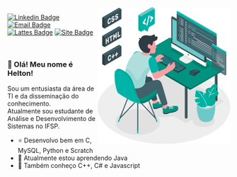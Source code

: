 <img align="right" src=".../../images/image.png" width="300"/>
<span>

[![Linkedin Badge](https://img.shields.io/badge/-Linkedin-0a66c2?style=flat&logo=Linkedin&logoColor=white)](https://www.linkedin.com/in/heltonricardo/)
[![Email Badge](https://img.shields.io/badge/-E--mail-107bd5?style=flat&logo=microsoft-outlook&logoColor=white)](mailto:helton_ricardo13@hotmail.com)
[![Lattes Badge](https://img.shields.io/badge/-Lattes-000?style=flat&logo=read-the-docs&logoColor=white)](http://lattes.cnpq.br/9857966043037362)
[![Site Badge](https://img.shields.io/badge/-Site-343a40?style=flat&logo=hexo&logoColor=white)](https://heltonricardo.github.io/)


<br/>

### :wave: Olá! Meu nome é Helton!

Sou um entusiasta da área de TI e da disseminação do conhecimento.  
Atualmente sou estudante de Análise e Desenvolvimento de Sistemas no IFSP.

- :star: Desenvolvo bem em C, MySQL, Python e Scratch
- :seedling: Atualmente estou aprendendo Java
- :gem: Também conheço C++, C# e Javascript

